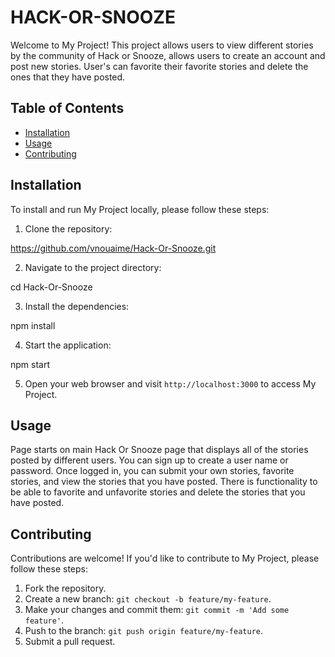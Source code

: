 # HACK-OR-SNOOZE

Welcome to My Project! This project allows users to view different stories by the community of Hack or Snooze, allows users to create an account and post new stories. User's can favorite their favorite stories and delete the ones that they have posted. 

## Table of Contents
- [Installation](#installation)
- [Usage](#usage)
- [Contributing](#contributing)

## Installation

To install and run My Project locally, please follow these steps:

1. Clone the repository:

https://github.com/vnouaime/Hack-Or-Snooze.git

2. Navigate to the project directory:

cd Hack-Or-Snooze

3. Install the dependencies:

npm install

4. Start the application:

npm start

5. Open your web browser and visit `http://localhost:3000` to access My Project.

## Usage

Page starts on main Hack Or Snooze page that displays all of the stories posted by different users. You can sign up to create a user name or password. Once logged in, you can submit your own stories, favorite stories, and view the stories that you have posted. There is functionality to be able to favorite and unfavorite stories and delete the stories that you have posted. 

## Contributing

Contributions are welcome! If you'd like to contribute to My Project, please follow these steps:

1. Fork the repository.
2. Create a new branch: `git checkout -b feature/my-feature`.
3. Make your changes and commit them: `git commit -m 'Add some feature'`.
4. Push to the branch: `git push origin feature/my-feature`.
5. Submit a pull request.




